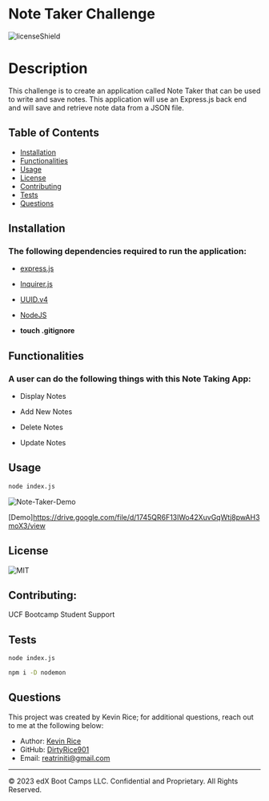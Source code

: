 # Note Taker Challenge

![licenseShield](https://img.shields.io/badge/license-MIT-yellow)

# Description
This challenge is to create an application called Note Taker that can be used to write and save notes. This application will use an Express.js back end and will save and retrieve note data from a JSON file.

## Table of Contents
* [Installation](#installation)
* [Functionalities](#functionalities)
* [Usage](#usage)
* [License](#license)
* [Contributing](#contributing)
* [Tests](#tests)
* [Questions](#questions)

## Installation
### The following dependencies required to run the application:
* [express.js](https://www.npmjs.com/package/express)

* [Inquirer.js](https://www.npmjs.com/package/inquirer/v/8.2.4)

* [UUID.v4](https://www.npmjs.com/package/uuid)

* [NodeJS](https://nodejs.org/en/download)

* **touch .gitignore**

## Functionalities
### A user can do the following things with this Note Taking App:
* Display Notes

* Add New Notes

* Delete Notes

* Update Notes



## Usage
```bash
node index.js
```
![Note-Taker-Demo](SVG-demo.png)

[Demo]https://drive.google.com/file/d/1745QR6F13lWo42XuvGqWtj8pwAH3moX3/view
## License
![MIT](https://img.shields.io/badge/license-MIT-yellow)

## Contributing:
UCF Bootcamp Student Support


## Tests
```bash
node index.js
```
```bash
npm i -D nodemon
```

## Questions
This project was created by Kevin Rice; for additional questions, reach out to me at the following below:
* Author: [Kevin Rice](https://app.slack.com/client/T056YAJ4MPF/D05D0V54751)
* GitHub: [DirtyRice901](https://github.com/DirtyRice901/)
* Email: reatriniti@gmail.com 

---
© 2023 edX Boot Camps LLC. Confidential and Proprietary. All Rights Reserved.
